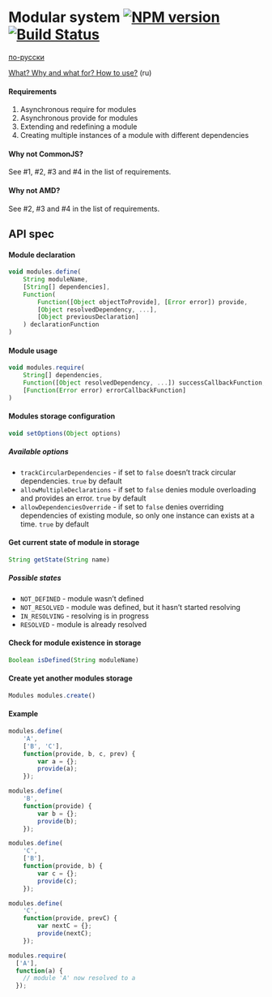 Modular system [![NPM version](https://badge.fury.io/js/ym.png)](http://badge.fury.io/js/ym) [![Build Status](https://travis-ci.org/ymaps/modules.png?branch=master)](https://travis-ci.org/ymaps/modules)
=================

[по-русски](https://github.com/ymaps/modules/blob/master/README.ru.md)

[What? Why and what for? How to
use?](https://github.com/ymaps/modules/blob/master/what-is-this.md) (ru)

#### Requirements
  1. Asynchronous require for modules
  2. Asynchronous provide for modules
  3. Extending and redefining a module
  4. Creating multiple instances of a module with different dependencies

#### Why not CommonJS?
See #1, #2, #3 and #4 in the list of requirements.

#### Why not AMD?
See #2, #3 and #4 in the list of requirements.

API spec
----------------

#### Module declaration
````javascript
void modules.define(
    String moduleName,
    [String[] dependencies],
    Function(
        Function([Object objectToProvide], [Error error]) provide,
        [Object resolvedDependency, ...],
        [Object previousDeclaration]
    ) declarationFunction
)
````
#### Module usage
````javascript
void modules.require(
    String[] dependencies,
    Function([Object resolvedDependency, ...]) successCallbackFunction,
    [Function(Error error) errorCallbackFunction]
)
````

#### Modules storage configuration
````javascript
void setOptions(Object options)
````

##### Available options
  - `trackCircularDependencies` - if set to `false` doesn’t track circular dependencies. `true` by default
  - `allowMultipleDeclarations` - if set to `false` denies module overloading and provides an error. `true` by default
  - `allowDependenciesOverride` - if set to `false` denies overriding dependencies of existing module, so only one instance can exists at a time. `true` by default

#### Get current state of module in storage
````javascript
String getState(String name)
````

##### Possible states
  - `NOT_DEFINED` - module wasn’t defined
  - `NOT_RESOLVED` - module was defined, but it hasn’t started resolving
  - `IN_RESOLVING` - resolving is in progress
  - `RESOLVED` - module is already resolved

#### Check for module existence in storage
````javascript
Boolean isDefined(String moduleName)
````

#### Create yet another modules storage
````javascript
Modules modules.create()
````

#### Example

````javascript
modules.define(
    'A',
    ['B', 'C'],
    function(provide, b, c, prev) {
        var a = {};
        provide(a);
    });

modules.define(
    'B',
    function(provide) {
        var b = {};
        provide(b);
    });

modules.define(
    'C',
    ['B'],
    function(provide, b) {
        var c = {};
        provide(c);
    });

modules.define(
    'C',
    function(provide, prevC) {
        var nextC = {};
        provide(nextC);
    });

modules.require(
  ['A'],
  function(a) {
    // module 'A' now resolved to a
  });
````
